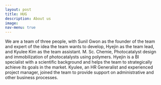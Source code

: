 ```yaml
---
layout: post
title: HUG
description: About us
image: 
nav-menu: true
---
```


We are a team of three people, with Sunil Gwon as the founder of the team and expert of the idea the team wants to develop, Hyejin as the team lead, and Kyulee Kim as the team assistant. M. Sc. Chemie, Photocatalyst design and immobilization of photocatalysts using polymers. Hyejin is a BI specialist with a scientific background and helps the team to strategically achieve its goals in the market. Kyulee, an HR Generalist and experienced project manager, joined the team to provide support on administrative and other business processes.
